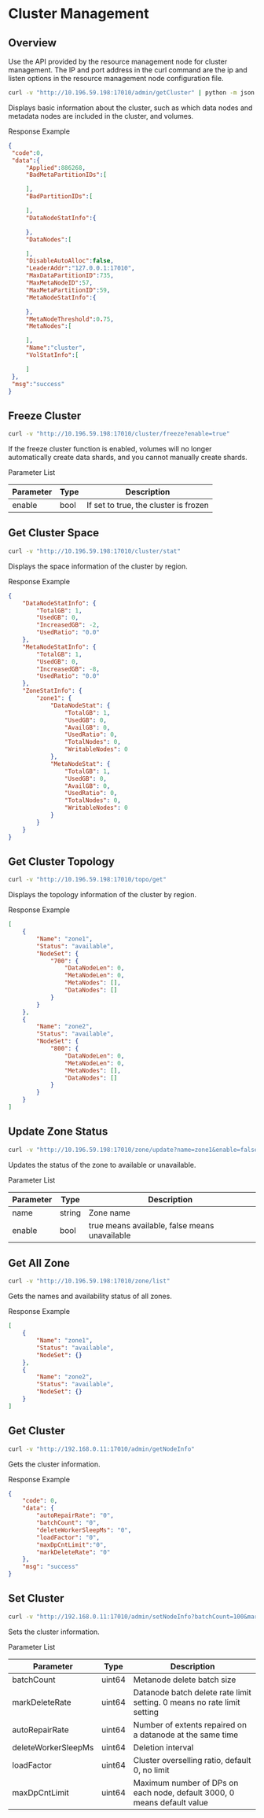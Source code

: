 # Cluster Management

## Overview

Use the API provided by the resource management node for cluster management. The IP and port address in the curl command are the ip and listen options in the resource management node configuration file.

``` bash
curl -v "http://10.196.59.198:17010/admin/getCluster" | python -m json.tool
```

Displays basic information about the cluster, such as which data nodes and metadata nodes are included in the cluster, and volumes.

Response Example

``` json
{
 "code":0,
 "data":{
     "Applied":886268,
     "BadMetaPartitionIDs":[

     ],
     "BadPartitionIDs":[

     ],
     "DataNodeStatInfo":{

     },
     "DataNodes":[

     ],
     "DisableAutoAlloc":false,
     "LeaderAddr":"127.0.0.1:17010",
     "MaxDataPartitionID":735,
     "MaxMetaNodeID":57,
     "MaxMetaPartitionID":59,
     "MetaNodeStatInfo":{

     },
     "MetaNodeThreshold":0.75,
     "MetaNodes":[

     ],
     "Name":"cluster",
     "VolStatInfo":[

     ]
 },
 "msg":"success"
}
```

## Freeze Cluster

``` bash
curl -v "http://10.196.59.198:17010/cluster/freeze?enable=true"
```

If the freeze cluster function is enabled, volumes will no longer automatically create data shards, and you cannot manually create shards.

Parameter List

| Parameter | Type | Description                           |
|-----------|------|---------------------------------------|
| enable    | bool | If set to true, the cluster is frozen |

## Get Cluster Space

``` bash
curl -v "http://10.196.59.198:17010/cluster/stat"
```

Displays the space information of the cluster by region.

Response Example

``` json
{
    "DataNodeStatInfo": {
        "TotalGB": 1,
        "UsedGB": 0,
        "IncreasedGB": -2,
        "UsedRatio": "0.0"
    },
    "MetaNodeStatInfo": {
        "TotalGB": 1,
        "UsedGB": 0,
        "IncreasedGB": -8,
        "UsedRatio": "0.0"
    },
    "ZoneStatInfo": {
        "zone1": {
            "DataNodeStat": {
                "TotalGB": 1,
                "UsedGB": 0,
                "AvailGB": 0,
                "UsedRatio": 0,
                "TotalNodes": 0,
                "WritableNodes": 0
            },
            "MetaNodeStat": {
                "TotalGB": 1,
                "UsedGB": 0,
                "AvailGB": 0,
                "UsedRatio": 0,
                "TotalNodes": 0,
                "WritableNodes": 0
            }
        }
    }
}
```

## Get Cluster Topology

``` bash
curl -v "http://10.196.59.198:17010/topo/get"
```

Displays the topology information of the cluster by region.

Response Example

``` json
[
    {
        "Name": "zone1",
        "Status": "available",
        "NodeSet": {
            "700": {
                "DataNodeLen": 0,
                "MetaNodeLen": 0,
                "MetaNodes": [],
                "DataNodes": []
            }
        }
    },
    {
        "Name": "zone2",
        "Status": "available",
        "NodeSet": {
            "800": {
                "DataNodeLen": 0,
                "MetaNodeLen": 0,
                "MetaNodes": [],
                "DataNodes": []
            }
        }
    }
]
```

## Update Zone Status

``` bash
curl -v "http://10.196.59.198:17010/zone/update?name=zone1&enable=false"
```

Updates the status of the zone to available or unavailable.

Parameter List

| Parameter | Type   | Description                                   |
|-----------|--------|-----------------------------------------------|
| name      | string | Zone name                                     |
| enable    | bool   | true means available, false means unavailable |

## Get All Zone

``` bash
curl -v "http://10.196.59.198:17010/zone/list"
```

Gets the names and availability status of all zones.

Response Example

``` json
[
    {
        "Name": "zone1",
        "Status": "available",
        "NodeSet": {}
    },
    {
        "Name": "zone2",
        "Status": "available",
        "NodeSet": {}
    }
]
```

## Get Cluster

``` bash
curl -v "http://192.168.0.11:17010/admin/getNodeInfo"
```

Gets the cluster information.

Response Example

``` json
{
    "code": 0,
    "data": {
        "autoRepairRate": "0",
        "batchCount": "0",
        "deleteWorkerSleepMs": "0",
        "loadFactor": "0",
        "maxDpCntLimit":"0",
        "markDeleteRate": "0"
    },
    "msg": "success"
}
```

## Set Cluster

``` bash
curl -v "http://192.168.0.11:17010/admin/setNodeInfo?batchCount=100&markDeleteRate=100"
```

Sets the cluster information.

Parameter List

| Parameter           | Type   | Description                                                             |
|---------------------|--------|-------------------------------------------------------------------------|
| batchCount          | uint64 | Metanode delete batch size                                              |
| markDeleteRate      | uint64 | Datanode batch delete rate limit setting. 0 means no rate limit setting |
| autoRepairRate      | uint64 | Number of extents repaired on a datanode at the same time               |
| deleteWorkerSleepMs | uint64 | Deletion interval                                                       |
| loadFactor          | uint64 | Cluster overselling ratio, default 0, no limit                          |
| maxDpCntLimit       | uint64 | Maximum number of DPs on each node, default 3000, 0 means default value |
